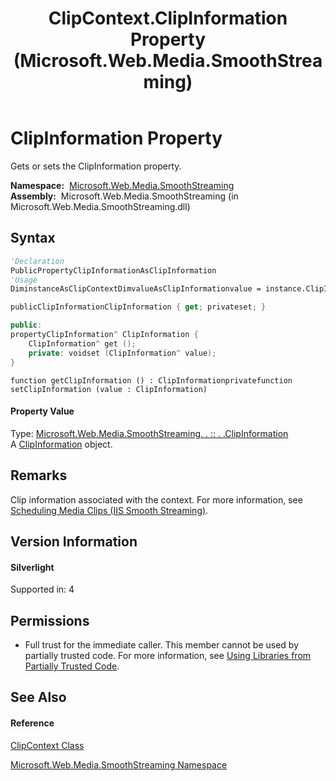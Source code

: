 ﻿---
title: ClipContext.ClipInformation Property  (Microsoft.Web.Media.SmoothStreaming)
TOCTitle: ClipInformation Property
ms:assetid: P:Microsoft.Web.Media.SmoothStreaming.ClipContext.ClipInformation
ms:mtpsurl: https://msdn.microsoft.com/en-us/library/microsoft.web.media.smoothstreaming.clipcontext.clipinformation(v=VS.90)
ms:contentKeyID: 23961224
ms.date: 05/02/2012
mtps_version: v=VS.90
f1_keywords:
- Microsoft.Web.Media.SmoothStreaming.ClipContext.ClipInformation
- Microsoft.Web.Media.SmoothStreaming.ClipContext.get_ClipInformation
- Microsoft.Web.Media.SmoothStreaming.ClipContext.set_ClipInformation
dev_langs:
- CSharp
- JScript
- VB
- c++
api_location:
- Microsoft.Web.Media.SmoothStreaming.dll
api_name:
- Microsoft.Web.Media.SmoothStreaming.ClipContext.ClipInformation
- Microsoft.Web.Media.SmoothStreaming.ClipContext.get_ClipInformation
- Microsoft.Web.Media.SmoothStreaming.ClipContext.set_ClipInformation
api_type:
- Managed
topic_type:
- apiref
- kbSyntax
product_family_name: VS
ROBOTS: INDEX,FOLLOW
---

# ClipInformation Property

Gets or sets the ClipInformation property.

**Namespace:**  [Microsoft.Web.Media.SmoothStreaming](microsoft-web-media-smoothstreaming-namespace_1.md)  
**Assembly:**  Microsoft.Web.Media.SmoothStreaming (in Microsoft.Web.Media.SmoothStreaming.dll)

## Syntax

``` vb
'Declaration
PublicPropertyClipInformationAsClipInformation
'Usage
DiminstanceAsClipContextDimvalueAsClipInformationvalue = instance.ClipInformation
```

``` csharp
publicClipInformationClipInformation { get; privateset; }
```

``` c++
public:
propertyClipInformation^ ClipInformation {
    ClipInformation^ get ();
    private: voidset (ClipInformation^ value);
}
```

``` jscript
function getClipInformation () : ClipInformationprivatefunction setClipInformation (value : ClipInformation)
```

#### Property Value

Type: [Microsoft.Web.Media.SmoothStreaming. . :: . .ClipInformation](clipinformation-class-microsoft-web-media-smoothstreaming_1.md)  
A [ClipInformation](clipinformation-class-microsoft-web-media-smoothstreaming_1.md) object.  

## Remarks

Clip information associated with the context. For more information, see [Scheduling Media Clips (IIS Smooth Streaming)](scheduling-media-clips.md).

## Version Information

#### Silverlight

Supported in: 4  

## Permissions

  - Full trust for the immediate caller. This member cannot be used by partially trusted code. For more information, see [Using Libraries from Partially Trusted Code](https://msdn.microsoft.com/en-us/library/8skskf63\(v=vs.90\)).

## See Also

#### Reference

[ClipContext Class](clipcontext-class-microsoft-web-media-smoothstreaming_1.md)

[Microsoft.Web.Media.SmoothStreaming Namespace](microsoft-web-media-smoothstreaming-namespace_1.md)


